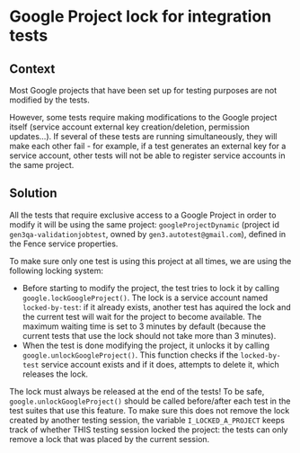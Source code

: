 # Google Project lock for integration tests

## Context

Most Google projects that have been set up for testing purposes are not modified by the tests.

However, some tests require making modifications to the Google project itself (service account external key creation/deletion, permission updates...). If several of these tests are running simultaneously, they will make each other fail - for example, if a test generates an external key for a service account, other tests will not be able to register service accounts in the same project.

## Solution

All the tests that require exclusive access to a Google Project in order to modify it will be using the same project: `googleProjectDynamic` (project id `gen3qa-validationjobtest`, owned by `gen3.autotest@gmail.com`), defined in the Fence service properties.

To make sure only one test is using this project at all times, we are using the following locking system:
- Before starting to modify the project, the test tries to lock it by calling `google.lockGoogleProject()`. The lock is a service account named `locked-by-test`: if it already exists, another test has aquired the lock and the current test will wait for the project to become available. The maximum waiting time is set to 3 minutes by default (because the current tests that use the lock should not take more than 3 minutes).
- When the test is done modifying the project, it unlocks it by calling `google.unlockGoogleProject()`. This function checks if the `locked-by-test` service account exists and if it does, attempts to delete it, which releases the lock.

The lock must always be released at the end of the tests! To be safe, `google.unlockGoogleProject()` should be called before/after each test in the test suites that use this feature. To make sure this does not remove the lock created by another testing session, the variable `I_LOCKED_A_PROJECT` keeps track of whether THIS testing session locked the project: the tests can only remove a lock that was placed by the current session.
